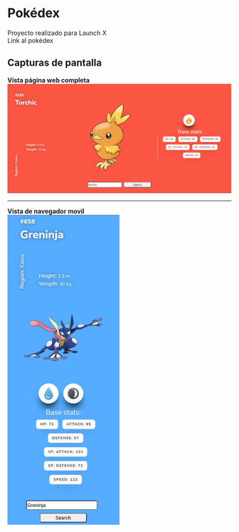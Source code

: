 # Pokédex
Proyecto realizado para Launch X<br>
Link al pokédex
## Capturas de pantalla
**Vista página web completa**
<img src="https://github.com/JLuisPrz/FrontEnd-Mission/blob/main/04-JS/pokedex/img/captura-escritorio.png">
<hr>

**Vista de navegador movil**<br>
<img src="https://github.com/JLuisPrz/FrontEnd-Mission/blob/main/04-JS/pokedex/img/captura-movil.jpeg" width=50%>
